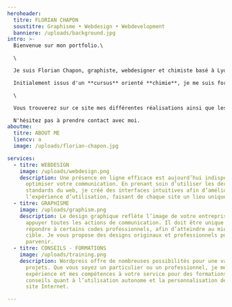 ```yaml
---
heroheader:
  titre: FLORIAN CHAPON
  soustitre: Graphisme • Webdesign • Webdevelopment
  banniere: /uploads/background.jpg
intro: >-
  Bienvenue sur mon portfolio.\

  \

  Je suis Florian Chapon, graphiste, webdesigner et chimiste basé à Lyon.\

  Initialement issus d'un **cursus** orienté **chimie**, je me suis formé de manière autodidacte au **graphisme** ainsi qu'au **développement web**.\

  \

  Vous trouverez sur ce site mes différentes réalisations ainsi que les projets auxquels j'ai pu prendre part.\

  N'hésitez pas à prendre contact avec moi.
aboutme:
  titre: ABOUT ME
  liencv: a
  image: /uploads/florian-chapon.jpg

services:
  - titre: WEBDESIGN
    image: /uploads/webdesign.png
    description: Une présence en ligne efficace est aujourd’hui indispensable pour
      optimiser votre communication. En prenant soin d’utiliser les derniers
      standards du web, je créé des interfaces intuitives afin d’améliorer
      l’expérience d’utilisation, faisant de chaque site un lieu unique.
  - titre: GRAPHISME
    image: /uploads/graphism.png
    description: Le design graphique reflète l’image de votre entreprise et vient
      appuyer toutes les actions de communication. Il doit être unique et
      répondre à certains codes professionnels, afin d’atteindre au mieux sa
      cible. Je vous propose des designs originaux et professionnels pour y
      parvenir.
  - titre: CONSEILS - FORMATIONS
    image: /uploads/training.png
    description: Wordpress offre de nombreuses possibilités pour une variété de
      projets. Que vous soyez un particulier ou un professionnel, je mets mon
      expérience et mes compétences à votre service pour des formations et des
      conseils quant à l’utilisation autonome et la personnalisation de votre
      site Internet.

---
```

